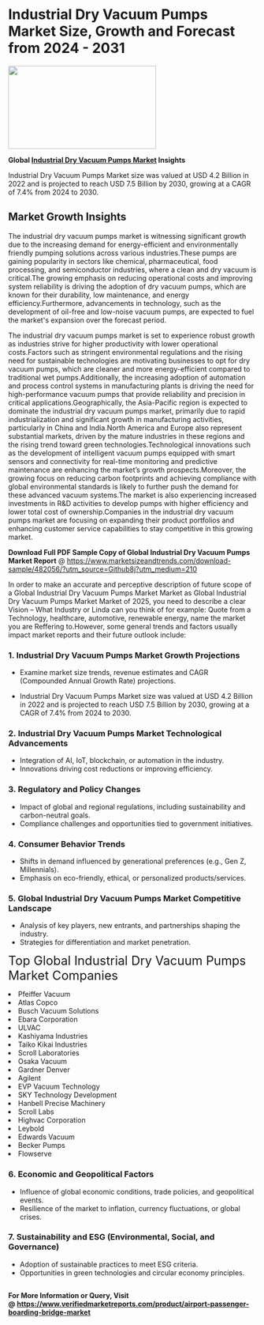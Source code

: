 <H1>Industrial Dry Vacuum Pumps Market Size, Growth and Forecast from 2024 - 2031</H1><img class="aligncenter size-medium wp-image-584254" src="https://thirdeyenews.in/wp-content/uploads/2024/09/Global-Market-Research-300x168.jpeg" alt="" width="300" height="168" /><p><strong>Global&nbsp;<a href="https://www.marketsizeandtrends.com/download-sample/482056/?utm_source=Github8j?utm_medium=210">Industrial Dry Vacuum Pumps Market</a> Insights</strong></p><p>Industrial Dry Vacuum Pumps Market size was valued at USD 4.2 Billion in 2022 and is projected to reach USD 7.5 Billion by 2030, growing at a CAGR of 7.4% from 2024 to 2030.</p><p><h2>Market Growth Insights</h2> <p>The industrial dry vacuum pumps market is witnessing significant growth due to the increasing demand for energy-efficient and environmentally friendly pumping solutions across various industries.These pumps are gaining popularity in sectors like chemical, pharmaceutical, food processing, and semiconductor industries, where a clean and dry vacuum is critical.The growing emphasis on reducing operational costs and improving system reliability is driving the adoption of dry vacuum pumps, which are known for their durability, low maintenance, and energy efficiency.Furthermore, advancements in technology, such as the development of oil-free and low-noise vacuum pumps, are expected to fuel the market's expansion over the forecast period.</p> <p>The industrial dry vacuum pumps market is set to experience robust growth as industries strive for higher productivity with lower operational costs.Factors such as stringent environmental regulations and the rising need for sustainable technologies are motivating businesses to opt for dry vacuum pumps, which are cleaner and more energy-efficient compared to traditional wet pumps.Additionally, the increasing adoption of automation and process control systems in manufacturing plants is driving the need for high-performance vacuum pumps that provide reliability and precision in critical applications.Geographically, the Asia-Pacific region is expected to dominate the industrial dry vacuum pumps market, primarily due to rapid industrialization and significant growth in manufacturing activities, particularly in China and India.North America and Europe also represent substantial markets, driven by the mature industries in these regions and the rising trend toward green technologies.Technological innovations such as the development of intelligent vacuum pumps equipped with smart sensors and connectivity for real-time monitoring and predictive maintenance are enhancing the market’s growth prospects.Moreover, the growing focus on reducing carbon footprints and achieving compliance with global environmental standards is likely to further push the demand for these advanced vacuum systems.The market is also experiencing increased investments in R&D activities to develop pumps with higher efficiency and lower total cost of ownership.Companies in the industrial dry vacuum pumps market are focusing on expanding their product portfolios and enhancing customer service capabilities to stay competitive in this growing market.<p><span class=""><strong>Download Full PDF Sample Copy of Global Industrial Dry Vacuum Pumps Market Report</strong> @ <a href="https://www.marketsizeandtrends.com/download-sample/482056/?utm_source=Github8j?utm_medium=210" target="_blank">https://www.marketsizeandtrends.com/download-sample/482056/?utm_source=Github8j?utm_medium=210</a></span></p><p>In order to make an accurate and perceptive description of future scope of a Global&nbsp;Industrial Dry Vacuum Pumps Market Market as Global&nbsp;Industrial Dry Vacuum Pumps Market Market of 2025, you need to describe a clear Vision &ndash; What Industry or Linda can you think of for example: Quote from a Technology, healthcare, automotive, renewable energy, name the market you are Reffering to.However, some general trends and factors usually impact market reports and their future outlook include:</p><h3>1.&nbsp;<strong>Industrial Dry Vacuum Pumps Market Growth Projections</strong></h3><ul><li>Examine market size trends, revenue estimates and CAGR (Compounded Annual Growth Rate) projections.</li><li><p>Industrial Dry Vacuum Pumps Market size was valued at USD 4.2 Billion in 2022 and is projected to reach USD 7.5 Billion by 2030, growing at a CAGR of 7.4% from 2024 to 2030.</p></li></ul><h3>2.&nbsp;<strong>Industrial Dry Vacuum Pumps Market Technological Advancements</strong></h3><ul><li>Integration of AI, IoT, blockchain, or automation in the industry.</li><li>Innovations driving cost reductions or improving efficiency.</li></ul><h3>3.&nbsp;<strong>Regulatory and Policy Changes</strong></h3><ul><li>Impact of global and regional regulations, including sustainability and carbon-neutral goals.</li><li>Compliance challenges and opportunities tied to government initiatives.</li></ul><h3>4.&nbsp;<strong>Consumer Behavior Trends</strong></h3><ul><li>Shifts in demand influenced by generational preferences (e.g., Gen Z, Millennials).</li><li>Emphasis on eco-friendly, ethical, or personalized products/services.</li></ul><h3>5.&nbsp;<strong>Global Industrial Dry Vacuum Pumps Market Competitive Landscape</strong></h3><ul><li>Analysis of key players, new entrants, and partnerships shaping the industry.</li><li>Strategies for differentiation and market penetration.</li></ul><p data-pm-slice="1 1 []"><span style="color: inherit; font-family: inherit; font-size: 25px;">Top Global Industrial Dry Vacuum Pumps Market Companies</span></p><div class="" data-test-id=""><p><li>Pfeiffer Vacuum</li><li> Atlas Copco</li><li> Busch Vacuum Solutions</li><li> Ebara Corporation</li><li> ULVAC</li><li> Kashiyama Industries</li><li> Taiko Kikai Industries</li><li> Scroll Laboratories</li><li> Osaka Vacuum</li><li> Gardner Denver</li><li> Agilent</li><li> EVP Vacuum Technology</li><li> SKY Technology Development</li><li> Hanbell Precise Machinery</li><li> Scroll Labs</li><li> Highvac Corporation</li><li> Leybold</li><li> Edwards Vacuum</li><li> Becker Pumps</li><li> Flowserve</li></p></div><h3>6.&nbsp;<strong>Economic and Geopolitical Factors</strong></h3><ul><li>Influence of global economic conditions, trade policies, and geopolitical events.</li><li>Resilience of the market to inflation, currency fluctuations, or global crises.</li></ul><h3>7.&nbsp;<strong>Sustainability and ESG (Environmental, Social, and Governance)</strong></h3><ul><li>Adoption of sustainable practices to meet ESG criteria.</li><li>Opportunities in green technologies and circular economy principles.</li></ul><h2><strong style="font-size: 14px;">For More Information or Query, Visit @&nbsp;</strong><a style="background-color: #ffffff; font-size: 14px;" href="https://www.marketsizeandtrends.com/report/industrial-dry-vacuum-pumps-market/" target="_blank">https://www.verifiedmarketreports.com/product/airport-passenger-boarding-bridge-market</a></h2>